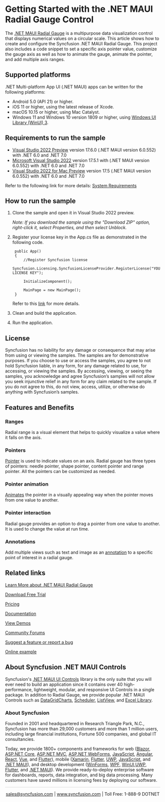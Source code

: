 # Getting Started with the .NET MAUI Radial Gauge Control

The [.NET MAUI Radial Gauge](https://www.syncfusion.com/maui-controls/maui-radial-gauge?utm_source=github&utm_medium=listing&utm_campaign=maui-radial-gauge-github-samples) is a multipurpose data visualization control that displays numerical values on a circular scale. This article shows how to create and configure the Syncfusion .NET MAUI Radial Gauge. This project also includes a code snippet to set a specific axis pointer value, customize the gauge axis as well as how to animate the gauge, animate the pointer, and add multiple axis ranges. 

## Supported platforms

.NET Multi-platform App UI (.NET MAUI) apps can be written for the following platforms:

* Android 5.0 (API 21) or higher.
* iOS 11 or higher, using the latest release of Xcode.
* macOS 10.15 or higher, using Mac Catalyst.
* Windows 11 and Windows 10 version 1809 or higher, using [Windows UI Library (WinUI) 3](https://learn.microsoft.com/en-us/windows/apps/winui/winui3/).

## Requirements to run the sample

* [Visual Studio 2022 Preview](https://learn.microsoft.com/en-us/visualstudio/releases/2022/release-notes-preview) version 17.6.0 (.NET MAUI version 6.0.552) with .NET 6.0 and .NET 7.0
* [Microsoft Visual Studio 2022](https://learn.microsoft.com/en-us/visualstudio/releases/2022/release-notes) version 17.5.1 with (.NET MAUI version 6.0.552) with .NET 6.0 and .NET 7.0
* [Visual Studio 2022 for Mac Preview](https://visualstudio.microsoft.com/vs/mac/preview/) version 17.5 (.NET MAUI version 6.0.552) with .NET 6.0 and .NET 7.0

Refer to the following link for more details: [System Requirements](https://help.syncfusion.com/maui/system-requirements)

## How to run the sample

1. Clone the sample and open it in Visual Studio 2022 preview.

   *Note: If you download the sample using the "Download ZIP" option, right-click it, select Properties, and then select Unblock.*

2. Register your license key in the App.cs file as demonstrated in the following code.

		public App()
		{
			//Register Syncfusion license
			Syncfusion.Licensing.SyncfusionLicenseProvider.RegisterLicense("YOUR LICENSE KEY");
		
			InitializeComponent();
		
			MainPage = new MainPage();
		}
		
	Refer to this [link](https://help.syncfusion.com/maui/licensing/overview) for more details.

3. Clean and build the application.

4. Run the application.

## License

Syncfusion has no liability for any damage or consequence that may arise from using or viewing the samples. The samples are for demonstrative purposes. If you choose to use or access the samples, you agree to not hold Syncfusion liable, in any form, for any damage related to use, for accessing, or viewing the samples. By accessing, viewing, or seeing the samples, you acknowledge and agree Syncfusion’s samples will not allow you seek injunctive relief in any form for any claim related to the sample. If you do not agree to this, do not view, access, utilize, or otherwise do anything with Syncfusion’s samples.

## Features and Benefits

### Ranges
Radial range is a visual element that helps to quickly visualize a value where it falls on the axis.

### Pointers 
[Pointer](https://help.syncfusion.com/maui/radial-gauge/pointers?utm_source=github&utm_medium=listing&utm_campaign=maui-radial-gauge-github-samples) is used to indicate values on an axis. Radial gauge has three types of pointers: needle pointer, shape pointer, content pointer and range pointer. All the pointers can be customized as needed.

### Pointer animation 
[Animates](https://help.syncfusion.com/maui/radial-gauge/animation?utm_source=github&utm_medium=listing&utm_campaign=maui-radial-gauge-github-samples) the pointer in a visually appealing way when the pointer moves from one value to another.

### Pointer interaction
Radial gauge provides an option to drag a pointer from one value to another. It is used to change the value at run time.

### Annotations
Add multiple views such as text and image as an [annotation](https://help.syncfusion.com/maui/radial-gauge/annotation?utm_source=github&utm_medium=listing&utm_campaign=maui-radial-gauge-github-samples) to a specific point of interest in a radial gauge.

## Related links
[Learn More about .NET MAUI Radial Gauge](https://www.syncfusion.com/maui-controls/maui-radial-gauge?utm_source=github&utm_medium=listing&utm_campaign=maui-radial-gauge-github-samples)

[Download Free Trial](https://www.syncfusion.com/downloads/maui?utm_source=github&utm_medium=listing&utm_campaign=maui-radial-gauge-github-samples)

[Pricing](https://www.syncfusion.com/sales/teamlicense?utm_source=github&utm_medium=listing&utm_campaign=maui-radial-gauge-github-samples)

[Documentation](https://help.syncfusion.com/maui/radial-gauge/getting-started?utm_source=github&utm_medium=listing&utm_campaign=maui-radial-gauge-github-samples)

[View Demos](https://github.com/SyncfusionExamples/getting-started-with-the-dotnet-maui-radial-gauge-control?utm_source=github&utm_medium=listing&utm_campaign=maui-radial-gauge-github-samples)

[Community Forums](https://www.syncfusion.com/forums/maui?utm_source=github&utm_medium=listing&utm_campaign=maui-radial-gauge-github-samples)

[Suggest a feature or report a bug](https://www.syncfusion.com/feedback/maui?utm_source=github&utm_medium=listing&utm_campaign=maui-radial-gauge-github-samples)

[Online example](https://github.com/syncfusion/maui-demos/tree/master/MAUI/Gauges/SampleBrowser.Maui.Gauges/Samples/RadialGauge?utm_source=github&utm_medium=listing&utm_campaign=maui-radial-gauge-github-samples)

## About Syncfusion .NET MAUI Controls

Syncfusion's [.NET MAUI UI Controls](https://www.syncfusion.com/maui-controls?utm_source=github&utm_medium=listing&utm_campaign=maui-radial-gauge-github-samples) library is the only suite that you will ever need to build an application since it contains over 40 high-performance, lightweight, modular, and responsive UI Controls in a single package. In addition to Radial Gauge, we provide popular .NET MAUI Controls such as [DataGrid](https://www.syncfusion.com/maui-controls/maui-datagrid?utm_source=github&utm_medium=listing&utm_campaign=maui-radial-gauge-github-samples)[Charts](https://www.syncfusion.com/maui-controls/maui-cartesian-charts?utm_source=github&utm_medium=listing&utm_campaign=maui-radial-gauge-github-samples), [Scheduler](https://www.syncfusion.com/maui-controls/maui-scheduler?utm_source=github&utm_medium=listing&utm_campaign=maui-radial-gauge-github-samples), [ListView](https://www.syncfusion.com/maui-controls/maui-listview?utm_source=github&utm_medium=listing&utm_campaign=maui-radial-gauge-github-samples), and [Excel Library](https://www.syncfusion.com/document-processing/excel-framework/maui?utm_source=github&utm_medium=listing&utm_campaign=maui-radial-gauge-github-samples).

### About Syncfusion
Founded in 2001 and headquartered in Research Triangle Park, N.C., Syncfusion has more than 29,000 customers and more than 1 million users, including large financial institutions, Fortune 500 companies, and global IT consultancies.

Today, we provide 1800+ components and frameworks for web ([Blazor](https://www.syncfusion.com/blazor-components?utm_source=github&utm_medium=listing&utm_campaign=maui-radial-gauge-github-samples), [ASP.NET Core](https://www.syncfusion.com/aspnet-core-ui-controls?utm_source=github&utm_medium=listing&utm_campaign=maui-radial-gauge-github-samples), [ASP.NET MVC](https://www.syncfusion.com/aspnet-mvc-ui-controls?utm_source=github&utm_medium=listing&utm_campaign=maui-radial-gauge-github-samples), [ASP.NET WebForms](https://www.syncfusion.com/jquery/aspnet-webforms-ui-controls?utm_source=github&utm_medium=listing&utm_campaign=maui-radial-gauge-github-samples), [JavaScript](https://www.syncfusion.com/javascript-ui-controls?utm_source=github&utm_medium=listing&utm_campaign=maui-radial-gauge-github-samples), [Angular](https://www.syncfusion.com/angular-components?utm_source=github&utm_medium=listing&utm_campaign=maui-radial-gauge-github-samples), [React](https://www.syncfusion.com/react-components?utm_source=github&utm_medium=listing&utm_campaign=maui-radial-gauge-github-samples), [Vue](https://www.syncfusion.com/vue-components?utm_source=github&utm_medium=listing&utm_campaign=maui-radial-gauge-github-samples), and [Flutter](https://www.syncfusion.com/flutter-widgets?utm_source=github&utm_medium=listing&utm_campaign=maui-radial-gauge-github-samples)), mobile ([Xamarin](https://www.syncfusion.com/xamarin-ui-controls?utm_source=github&utm_medium=listing&utm_campaign=maui-radial-gauge-github-samples), [Flutter](https://www.syncfusion.com/flutter-widgets?utm_source=github&utm_medium=listing&utm_campaign=maui-radial-gauge-github-samples), [UWP](https://www.syncfusion.com/uwp-ui-controls?utm_source=github&utm_medium=listing&utm_campaign=maui-radial-gauge-github-samples), [JavaScript](https://www.syncfusion.com/javascript-ui-controls?utm_source=github&utm_medium=listing&utm_campaign=maui-radial-gauge-github-samples), and [.NET MAUI](https://www.syncfusion.com/maui-controls?utm_source=github&utm_medium=listing&utm_campaign=maui-radial-gauge-github-samples)), and desktop development ([WinForms](https://www.syncfusion.com/winforms-ui-controls?utm_source=github&utm_medium=listing&utm_campaign=maui-radial-gauge-github-samples), [WPF](https://www.syncfusion.com/wpf-controls?utm_source=github&utm_medium=listing&utm_campaign=maui-radial-gauge-github-samples), [WinUI](https://www.syncfusion.com/winui-controls?utm_source=github&utm_medium=listing&utm_campaign=maui-radial-gauge-github-samples),[UWP](https://www.syncfusion.com/uwp-ui-controls?utm_source=github&utm_medium=listing&utm_campaign=maui-radial-gauge-github-samples), [Flutter](https://www.syncfusion.com/flutter-widgets?utm_source=github&utm_medium=listing&utm_campaign=maui-radial-gauge-github-samples), and [.NET MAUI](https://www.syncfusion.com/maui-controls?utm_source=github&utm_medium=listing&utm_campaign=maui-radial-gauge-github-samples)). We provide ready-to-deploy enterprise software for dashboards, reports, data integration, and big data processing. Many customers have saved millions in licensing fees by deploying our software.

<hr style="height:0.3px;border:none;color:lightgrey;background-color:lightgrey;" />

<p align="center">
<a href="mailto:sales@syncfusion.com?Subject=Syncfusion .NET MAUI Radial Gauge - GitHub" target="_top">sales@syncfusion.com</a> | <a href="https://www.syncfusion.com?utm_source=github&utm_medium=listing&utm_campaign=maui-radial-gauge-github-samples">www.syncfusion.com</a> | Toll Free: 1-888-9 DOTNET <br>
</p>